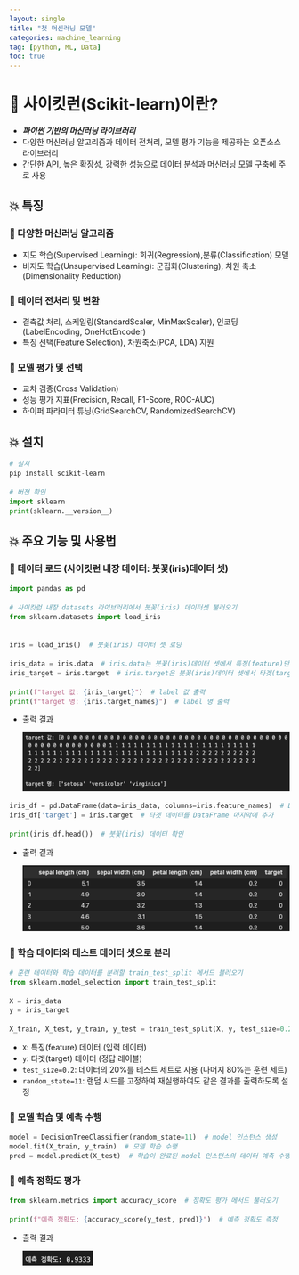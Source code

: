 ```yaml
---
layout: single
title: "첫 머신러닝 모델"
categories: machine_learning
tag: [python, ML, Data]
toc: true
---
```


# 👑 사이킷런(Scikit-learn)이란?

- **_파이썬 기반의 머신러닝 라이브러리_**
- 다양한 머신러닝 알고리즘과 데이터 전처리, 모델 평가 기능을 제공하는 오픈소스 라이브러리
- 간단한 API, 높은 확장성, 강력한 성능으로 데이터 분석과 머신러닝 모델 구축에 주로 사용

## 💥 특징

### 🍒 다양한 머신러닝 알고리즘

- 지도 학습(Supervised Learning): 회귀(Regression),분류(Classification) 모델
- 비지도 학습(Unsupervised Learning): 군집화(Clustering), 차원 축소(Dimensionality Reduction)

### 🍒 데이터 전처리 및 변환

- 결측값 처리, 스케일링(StandardScaler, MinMaxScaler), 인코딩(LabelEncoding, OneHotEncoder)
- 특징 선택(Feature Selection), 차원축소(PCA, LDA) 지원

### 🍒 모델 평가 및 선택

- 교차 검증(Cross Validation)
- 성능 평가 지표(Precision, Recall, F1-Score, ROC-AUC)
- 하이퍼 파라미터 튜닝(GridSearchCV, RandomizedSearchCV)

## 💥 설치

```python
# 설치
pip install scikit-learn

# 버전 확인
import sklearn
print(sklearn.__version__)
```

## 💥 주요 기능 및 사용법

### 🥑 데이터 로드 (사이킷런 내장 데이터: 붓꽃(iris)데이터 셋)

```python
import pandas as pd

# 사이킷런 내장 datasets 라이브러리에서 붓꽃(iris) 데이터셋 불러오기
from sklearn.datasets import load_iris


iris = load_iris()  # 붓꽃(iris) 데이터 셋 로딩

iris_data = iris.data  # iris.data는 붓꽃(iris)데이터 셋에서 특징(feature)만으로 된 데이터를 numpy로 가지고 있음
iris_target = iris.target  # iris.target은 붓꽃(iris)데이터 셋에서 타겟(target) 데이터를 numpy로 가지고 있음

print(f"target 값: {iris_target}")  # label 값 출력
print(f"target 명: {iris.target_names}")  # label 명 출력
```

- 출력 결과

  ![001](../assets/images/001.png)

```python
iris_df = pd.DataFrame(data=iris_data, columns=iris.feature_names)  # DataFrame으로 변환
iris_df['target'] = iris.target  # 타겟 데이터를 DataFrame 마지막에 추가

print(iris_df.head())  # 붓꽃(iris) 데이터 확인
```

- 출력 결과

  ![002](../assets/images/002.png)

### 🥑 학습 데이터와 테스트 데이터 셋으로 분리

```python
# 훈련 데이터와 학습 데이터를 분리할 train_test_split 메서드 불러오기
from sklearn.model_selection import train_test_split

X = iris_data
y = iris_target

X_train, X_test, y_train, y_test = train_test_split(X, y, test_size=0.2, random_state=11)
```

- `X`: 특징(feature) 데이터 (입력 데이터)
- `y`: 타겟(target) 데이터 (정답 레이블)
- `test_size=0.2`: 데이터의 20%를 테스트 세트로 사용 (나머지 80%는 훈련 세트)
- `random_state=11`: 랜덤 시드를 고정하여 재실행하여도 같은 결과를 출력하도록 설정

### 🥑 모델 학습 및 예측 수행

```python
model = DecisionTreeClassifier(random_state=11)  # model 인스턴스 생성
model.fit(X_train, y_train)  # 모델 학습 수행
pred = model.predict(X_test)  # 학습이 완료된 model 인스턴스의 데이터 예측 수행
```

### 🥑 예측 정확도 평가

```python
from sklearn.metrics import accuracy_score  # 정확도 평가 메서드 불러오기

print(f"예측 정확도: {accuracy_score(y_test, pred)}")  # 예측 정확도 측정
```

- 출력 결과

  ![003](../assets/images/003.png)
